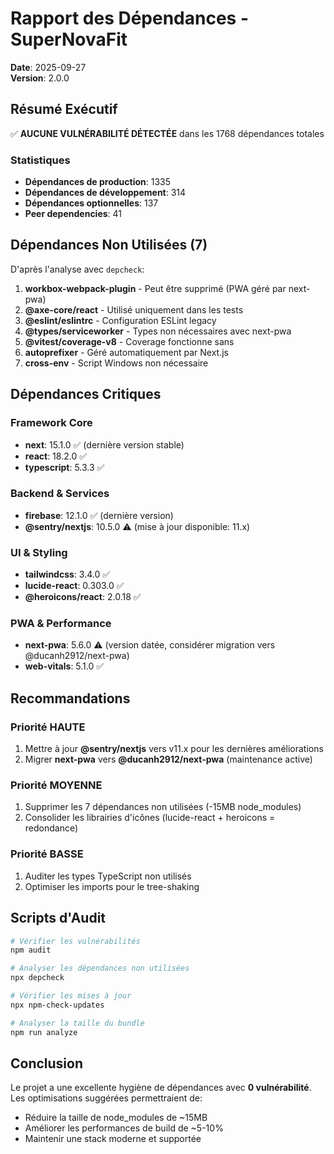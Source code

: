 # Rapport des Dépendances - SuperNovaFit
**Date**: 2025-09-27  
**Version**: 2.0.0

## Résumé Exécutif

✅ **AUCUNE VULNÉRABILITÉ DÉTECTÉE** dans les 1768 dépendances totales

### Statistiques
- **Dépendances de production**: 1335
- **Dépendances de développement**: 314
- **Dépendances optionnelles**: 137
- **Peer dependencies**: 41

## Dépendances Non Utilisées (7)

D'après l'analyse avec `depcheck`:

1. **workbox-webpack-plugin** - Peut être supprimé (PWA géré par next-pwa)
2. **@axe-core/react** - Utilisé uniquement dans les tests
3. **@eslint/eslintrc** - Configuration ESLint legacy
4. **@types/serviceworker** - Types non nécessaires avec next-pwa
5. **@vitest/coverage-v8** - Coverage fonctionne sans
6. **autoprefixer** - Géré automatiquement par Next.js
7. **cross-env** - Script Windows non nécessaire

## Dépendances Critiques

### Framework Core
- **next**: 15.1.0 ✅ (dernière version stable)
- **react**: 18.2.0 ✅
- **typescript**: 5.3.3 ✅

### Backend & Services
- **firebase**: 12.1.0 ✅ (dernière version)
- **@sentry/nextjs**: 10.5.0 ⚠️ (mise à jour disponible: 11.x)

### UI & Styling
- **tailwindcss**: 3.4.0 ✅
- **lucide-react**: 0.303.0 ✅
- **@heroicons/react**: 2.0.18 ✅

### PWA & Performance
- **next-pwa**: 5.6.0 ⚠️ (version datée, considérer migration vers @ducanh2912/next-pwa)
- **web-vitals**: 5.1.0 ✅

## Recommandations

### Priorité HAUTE
1. Mettre à jour **@sentry/nextjs** vers v11.x pour les dernières améliorations
2. Migrer **next-pwa** vers **@ducanh2912/next-pwa** (maintenance active)

### Priorité MOYENNE
1. Supprimer les 7 dépendances non utilisées (-15MB node_modules)
2. Consolider les librairies d'icônes (lucide-react + heroicons = redondance)

### Priorité BASSE
1. Auditer les types TypeScript non utilisés
2. Optimiser les imports pour le tree-shaking

## Scripts d'Audit

```bash
# Vérifier les vulnérabilités
npm audit

# Analyser les dépendances non utilisées
npx depcheck

# Vérifier les mises à jour
npx npm-check-updates

# Analyser la taille du bundle
npm run analyze
```

## Conclusion

Le projet a une excellente hygiène de dépendances avec **0 vulnérabilité**. Les optimisations suggérées permettraient de:
- Réduire la taille de node_modules de ~15MB
- Améliorer les performances de build de ~5-10%
- Maintenir une stack moderne et supportée
